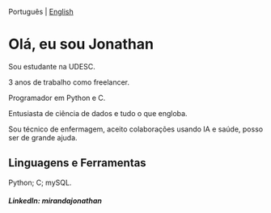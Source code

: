 Português | [English](https://github.com/Jonthmiranda/Jonthmiranda/blob/main/README.md)

# Olá, eu sou Jonathan

Sou estudante na UDESC.

3 anos de trabalho como freelancer.

Programador em Python e C.

Entusiasta de ciência de dados e tudo o que engloba.

Sou técnico de enfermagem, aceito colaborações usando IA e saúde, posso ser de grande ajuda.

## Linguagens e Ferramentas

Python; C; mySQL.

##### LinkedIn: mirandajonathan

